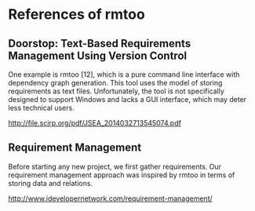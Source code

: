 References of rmtoo
===================

Doorstop: Text-Based Requirements Management Using Version Control
------------------------------------------------------------------

One example is rmtoo \[12\], which is a pure command line interface with
dependency graph generation. This tool uses the model of storing
requirements as text files. Unfortunately, the tool is not specifically
designed to support Windows and lacks a GUI interface, which may deter
less technical users.

<http://file.scirp.org/pdf/JSEA_2014032713545074.pdf>

Requirement Management
----------------------

Before starting any new project, we first gather requirements. Our
requirement management approach was inspired by rmtoo in terms of
storing data and relations.

<http://www.idevelopernetwork.com/requirement-management/>
